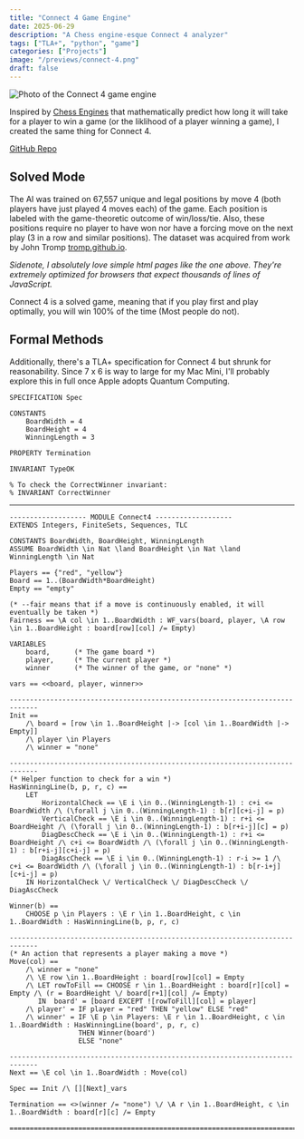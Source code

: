 ```yaml
---
title: "Connect 4 Game Engine"
date: 2025-06-29
description: "A Chess engine-esque Connect 4 analyzer"
tags: ["TLA+", "python", "game"]
categories: ["Projects"]
image: "/previews/connect-4.png"
draft: false
---
```


![Photo of the Connect 4 game engine](/previews/connect-4.png)

Inspired by [Chess Engines](https://en.wikipedia.org/wiki/Chess_engine) that mathematically predict how long it will take for a player to win a game (or the liklihood of a player winning a game), I created the same thing for Connect 4. 

[GitHub Repo](https://github.com/EricSpencer00/connect-4)

## Solved Mode

The AI was trained on 67,557 unique and legal positions by move 4 (both players have just played 4 moves each) of the game. Each position is labeled with the game-theoretic outcome of win/loss/tie. Also, these positions require no player to have won nor have a forcing move on the next play (3 in a row and similar positions). The dataset was acquired from work by John Tromp [tromp.github.io](https://tromp.github.io).

*Sidenote, I absolutely love simple html pages like the one above. 
They're extremely optimized for browsers that expect thousands of lines of JavaScript.*

Connect 4 is a solved game, meaning that if you play first and play optimally, you will win 100% of the time (Most people do not).

## Formal Methods

Additionally, there's a TLA+ specification for Connect 4 but shrunk for reasonability. Since 7 x 6 is way to large for my Mac Mini, I'll probably explore this in full once Apple adopts Quantum Computing.

```
SPECIFICATION Spec

CONSTANTS
    BoardWidth = 4
    BoardHeight = 4
    WinningLength = 3

PROPERTY Termination

INVARIANT TypeOK

% To check the CorrectWinner invariant:
% INVARIANT CorrectWinner
```
---
```
------------------- MODULE Connect4 -------------------
EXTENDS Integers, FiniteSets, Sequences, TLC

CONSTANTS BoardWidth, BoardHeight, WinningLength
ASSUME BoardWidth \in Nat \land BoardHeight \in Nat \land WinningLength \in Nat

Players == {"red", "yellow"}
Board == 1..(BoardWidth*BoardHeight)
Empty == "empty"

(* --fair means that if a move is continuously enabled, it will eventually be taken *)
Fairness == \A col \in 1..BoardWidth : WF_vars(board, player, \A row \in 1..BoardHeight : board[row][col] /= Empty)

VARIABLES
    board,      (* The game board *)
    player,     (* The current player *)
    winner      (* The winner of the game, or "none" *)

vars == <<board, player, winner>>

-----------------------------------------------------------------------------
Init ==
    /\ board = [row \in 1..BoardHeight |-> [col \in 1..BoardWidth |-> Empty]]
    /\ player \in Players
    /\ winner = "none"

-----------------------------------------------------------------------------
(* Helper function to check for a win *)
HasWinningLine(b, p, r, c) ==
    LET
        HorizontalCheck == \E i \in 0..(WinningLength-1) : c+i <= BoardWidth /\ (\forall j \in 0..(WinningLength-1) : b[r][c+i-j] = p)
        VerticalCheck == \E i \in 0..(WinningLength-1) : r+i <= BoardHeight /\ (\forall j \in 0..(WinningLength-1) : b[r+i-j][c] = p)
        DiagDescCheck == \E i \in 0..(WinningLength-1) : r+i <= BoardHeight /\ c+i <= BoardWidth /\ (\forall j \in 0..(WinningLength-1) : b[r+i-j][c+i-j] = p)
        DiagAscCheck == \E i \in 0..(WinningLength-1) : r-i >= 1 /\ c+i <= BoardWidth /\ (\forall j \in 0..(WinningLength-1) : b[r-i+j][c+i-j] = p)
    IN HorizontalCheck \/ VerticalCheck \/ DiagDescCheck \/ DiagAscCheck

Winner(b) ==
    CHOOSE p \in Players : \E r \in 1..BoardHeight, c \in 1..BoardWidth : HasWinningLine(b, p, r, c)

-----------------------------------------------------------------------------
(* An action that represents a player making a move *)
Move(col) ==
    /\ winner = "none"
    /\ \E row \in 1..BoardHeight : board[row][col] = Empty
    /\ LET rowToFill == CHOOSE r \in 1..BoardHeight : board[r][col] = Empty /\ (r = BoardHeight \/ board[r+1][col] /= Empty)
       IN  board' = [board EXCEPT ![rowToFill][col] = player]
    /\ player' = IF player = "red" THEN "yellow" ELSE "red"
    /\ winner' = IF \E p \in Players: \E r \in 1..BoardHeight, c \in 1..BoardWidth : HasWinningLine(board', p, r, c)
                 THEN Winner(board')
                 ELSE "none"

-----------------------------------------------------------------------------
Next == \E col \in 1..BoardWidth : Move(col)

Spec == Init /\ [][Next]_vars

Termination == <>(winner /= "none") \/ \A r \in 1..BoardHeight, c \in 1..BoardWidth : board[r][c] /= Empty

=============================================================================
```
